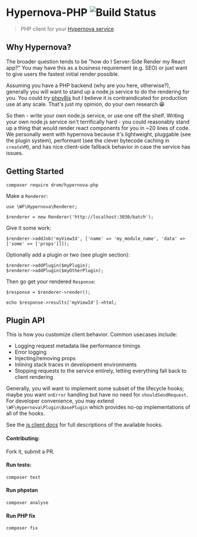 # Hypernova-PHP ![Build Status](https://github.com/dromru/hypernova-php/actions/workflows/master-ci.yaml/badge.svg)

> PHP client for your [Hypernova service](https://github.com/airbnb/hypernova).

## Why Hypernova?

The broader question tends to be "how do I Server-Side Render my React app?"  You may have this as a business requirement (e.g. SEO) or just want to give users the fastest initial render possible.

Assuming you have a PHP backend (why are you here, otherwise?), generally you will want to stand up a node.js service to do the rendering for you.  You could _try_ [phpv8js](https://github.com/phpv8/v8js) but I believe it is contraindicated for production use at any scale.  That's just my opinion, do your own research :grin:

So then - write your own node.js service, or use one off the shelf.  Writing your own node.js service isn't terrifically hard - you could reasonably stand up a thing that would render react components for you in ~20 lines of code.  We personally went with hypernova because it's lightweight, pluggable (see the plugin system), performant (see the clever bytecode caching in `createVM`), and has nice client-side fallback behavior in case the service has issues.

## Getting Started

`composer require drom/hypernova-php`

Make a `Renderer`:

```
use \WF\Hypernova\Renderer;

$renderer = new Renderer('http://localhost:3030/batch');
```

Give it some work:

```
$renderer->addJob('myViewId', ['name' => 'my_module_name', 'data' => ['some' => ['props']]]);
```

Optionally add a plugin or two (see plugin section):

```
$renderer->addPlugin($myPlugin);
$renderer->addPlugin($myOtherPlugin);
```

Then go get your rendered `Response`:

```
$response = $renderer->render();

echo $response->results['myViewId']->html;
```

## Plugin API

This is how you customize client behavior.  Common usecases include:

* Logging request metadata like performance timings
* Error logging
* Injecting/removing props
* Inlining stack traces in development environments
* Stopping requests to the service entirely, letting everything fall back to client rendering

Generally, you will want to implement some subset of the lifecycle hooks; maybe you
want `onError` handling but have no need for `shouldSendRequest`.  For 
developer convenience, you may extend `\WF\Hypernova\Plugin\BasePlugin` which
provides no-op implementations of all of the hooks.

See the [js client docs](https://github.com/airbnb/hypernova-node#plugin-lifecycle-api) for full descriptions of the available hooks.

#### Contributing:

Fork it, submit a PR.

#### Run tests:

`composer test`

#### Run phpstan

`composer analyse`

#### Run PHP fix

`composer fix`